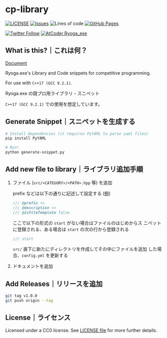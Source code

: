# cp-library

[![LICENSE](https://img.shields.io/github/license/ryoga-exe/cp-library)](/LICENSE)
[![Issues](https://img.shields.io/github/issues/ryoga-exe/cp-library)](https://github.com/Ryoga-exe/cp-library/issues)
![Lines of code](https://img.shields.io/tokei/lines/github/ryoga-exe/cp-library)
[![GitHub Pages](https://img.shields.io/static/v1?label=GitHub+Pages&message=+&color=brightgreen&logo=github)](https://ryoga-exe.github.io/cp-library/)

[![Twitter Follow](https://img.shields.io/badge/follow-%40Ryoga__exe-1DA1F2?logo=twitter&style=flat)](https://twitter.com/intent/follow?screen_name=Ryoga_exe)
[![AtCoder Ryoga_exe](https://img.shields.io/endpoint?url=https%3A%2F%2Fatcoder-badges.now.sh%2Fapi%2Fatcoder%2Fjson%2FRyoga_exe)](https://atcoder.jp/users/Ryoga_exe)

## What is this?｜これは何？

[Document](https://ryoga-exe.github.io/cp-library/)

Ryoga.exe's Library and Code snippets for competitive programming.

For use with `C++17 (GCC 9.2.1)`.

Ryoga.exe の競プロ用ライブラリ・スニペット

`C++17 (GCC 9.2.1)` での使用を想定しています。

## Generate Snippet｜スニペットを生成する

```bash
# Install Dependencies (it requires PyYAML to parse yaml files)
pip install PyYAML

# Run!
python generate-snippet.py
```

## Add new file to library｜ライブラリ追加手順

1. ファイル (`src/<CATEGORY>/<PATH>.hpp` 等) を追加
  
    prefix などは以下の通りに記述して設定する ([例](/src/data-structure/unionfind.hpp))
    ```cpp
    /// @prefix <>
    /// @description <>
    /// @isFileTemplate false
    ```
    
    ここで以下の形式の `start` がない場合はファイルのはじめからス ニペットに登録される、ある場合は `start` の次の行から登録される
    ```cpp
    /// start
    ```
    
    `src/` 直下に新たにディレクトリを作成してその中にファイルを追加 した場合、`config.yml` を更新する

2. ドキュメントを追加

## Add Releases｜リリースを追加

```bash
git tag v1.0.0
git push origin --tag
```

## License｜ライセンス

Licensed under a CC0 license. See [LICENSE file](/LICENSE) for more further details.
